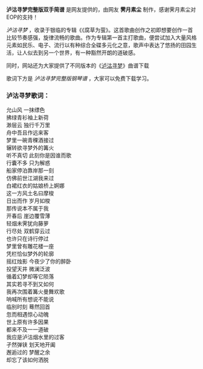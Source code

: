 

**泸沽寻梦完整版双手简谱** 是网友提供的，由网友 **霁月素尘** 制作，感谢霁月素尘对EOP的支持！

_泸沽寻梦_
，收录于银临的专辑《《腐草为萤》。这首歌曲创作之初即想要创作一首比较节奏感强，旋律流畅的歌曲。作为专辑第一首主打歌曲，便尝试加入大量风格元素如民乐、电子、流行以有种综合全碟多元化之意，歌声中表达了悠扬的田园生活，让人似去到另一个世界，有一种豁然开朗的道破感。

同时，网站还为大家提供了不同版本的《[泸沽寻梦](Music-8400-泸沽寻梦-银临.html "泸沽寻梦")》曲谱下载

歌词下方是 _泸沽寻梦完整版钢琴谱_ ，大家可以免费下载学习。

### 泸沽寻梦歌词：

允山风 一抹缥色  
拂绿青衫袖上新荷  
渺层云 独行千万里  
舟中吾且作远来客  
梦里一碗青稞酒接过  
辗转欲寻梦外的篝火  
听不真切 此刻你是因谁而歌  
行囊不多 只为解惑  
船家停泊靠岸那一刻  
仿佛前世江湖我来过  
白裙红衣的姑娘桥上婀娜  
这一方风土名曰摩梭  
日出而作 岁月如梭  
那传说本不属于我  
开春后 崖边覆雪薄  
轻烟未霁犹向藤萝  
行尽处 双鹤穿云过  
也许只在诗行停过  
梦里曾有雕花楼一座  
凭栏恰似梦外的轮廓  
摇红烛影 今夜少了你的醉卧  
投望天井 微澜泛波  
循着幻梦却等它陨落  
其实若寻不到又如何  
我再次围着篝火曼舞欢歌  
呐喊所有想说不能说  
临别时刻 蓦然回首  
忽而相遇惊心动魄  
世上原有许多因果  
都来不及一一道破  
我应是泸沽烟水里的过客  
孑然弹铗 划天地开阖  
邂逅过的 梦醒之余  
却忘了该如何洒脱  

